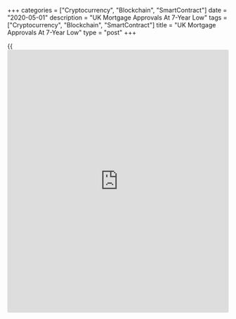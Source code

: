+++
categories = ["Cryptocurrency", "Blockchain", "SmartContract"]
date = "2020-05-01"
description = "UK Mortgage Approvals At 7-Year Low"
tags = ["Cryptocurrency", "Blockchain", "SmartContract"]
title = "UK Mortgage Approvals At 7-Year Low"
type = "post"
+++

{{<iframe id="large-banner" src="https://www.bounty.group/#slide=4.0" width="100%" height="600" scrolling="no" style="border: 0px solid rgb(216, 221, 230); border-radius: 3px;">}}

UK mortgage approvals declined to a seven-year low in March as measures
to contain the spread of [coronavirus][1] started to affect housing
market, data from the Bank of England showed Friday.

Mortgage approvals fell to 56,161 in March from 73,674 in February. This
was the lowest level since March 2013 and below forecast of 60,000.

In the mortgage market, evidence of a decline in housing market activity
started to become apparent in March mortgage approval statistics, which
fell by just over 20 percent, the BoE said.

Secured lending increased by GBP 4.8 billion compared to economists'
forecast of GBP 3.5 billion. The annual growth in secured lending rose
to 3.6 percent.

At the same time, households repaid GBP 3.8 billion of consumer credit
in March, the largest net repayment since the series began.

Businesses borrowed GBP 34.1 billion of loans from banks in March. The
annual growth came in at 8.2 percent.

Further, data showed that M4 money supply grew 2.8 percent on a monthly
basis in March, faster than the 0.4 percent rise in February. Annual
growth in M4 advanced to 8.1 percent from 5.1 percent.

For comments and feedback [contact](https://www.playgroundfx.com/contact/): editorial@rtt[news](https://www.letsplayfx.com/blog/forex-news-website/).com

[Economic News][2]

 **What parts of the world are seeing the best (and worst) economic
performances lately? Click[here][3] to check out our [Econ Scorecard][3]
and find out! See up-to-the-moment [ranking](https://www.playgroundfx.com/blog/crypto-exchange-ranking/)s for the best and worst
performers in [GDP][4], [unemployment rate][5], [inflation][6] and much
more.**

   1. www.rtt[news](https://www.letsplayfx.com/blog/forex-news-website/).com/list/coronavirus.aspx
   2. www.rtt[news](https://www.letsplayfx.com/blog/forex-news-website/).com/Content/EconomicNews.aspx
   3. www.rtt[news](https://www.letsplayfx.com/blog/forex-news-website/).com/economic-scorecard/world-rank/retail-sales/highest-performance.aspx
   4. www.rtt[news](https://www.letsplayfx.com/blog/forex-news-website/).com/economic-scorecard/world-rank/GDP/highest-performance.aspx
   5. www.rtt[news](https://www.letsplayfx.com/blog/forex-news-website/).com/economic-scorecard/world-rank/unemployment-rate/lowest-performance.aspx
   6. www.rtt[news](https://www.letsplayfx.com/blog/forex-news-website/).com/economic-scorecard/world-rank/CPI/highest-performance.aspx
